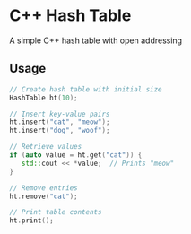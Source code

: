 # C++ Hash Table

A simple C++ hash table with open addressing

## Usage
```cpp
// Create hash table with initial size
HashTable ht(10);

// Insert key-value pairs
ht.insert("cat", "meow");
ht.insert("dog", "woof");

// Retrieve values
if (auto value = ht.get("cat")) {
   std::cout << *value;  // Prints "meow"
}

// Remove entries
ht.remove("cat");

// Print table contents
ht.print();
